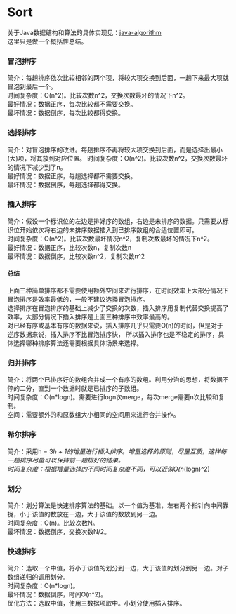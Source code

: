 # Sort
关于Java数据结构和算法的具体实现见：[java-algorithm](https://github.com/zhangga/java-algorithm)  
这里只是做一个概括性总结。

### 冒泡排序
简介：每趟排序依次比较相邻的两个项，将较大项交换到后面，一趟下来最大项就冒泡到最后一个。  
时间复杂度：O(n^2)。比较次数n^2，交换次数最坏的情况下n^2。  
最好情况：数据正序，每次比较都不需要交换。  
最坏情况：数据倒序，每次比较都得交换。

### 选择排序
简介：对冒泡排序的改进。每趟排序不再将较大项交换到后面，而是选择出最小(大)项，将其放到对应位置。
时间复杂度：O(n^2)。比较次数n^2，交换次数最坏的情况下减少到了n。  
最好情况：数据正序，每趟选择都不需要交换。  
最坏情况：数据倒序，每趟选择都得交换。

### 插入排序
简介：假设一个标识位的左边是排好序的数组，右边是未排序的数据。只需要从标识位开始依次将右边的未排序数据插入到已排序数组的合适位置即可。  
时间复杂度：O(n^2)。比较次数最坏情况n^2，复制次数最坏的情况下n^2。  
最好情况：数据正序，比较次数n，复制次数n  
最坏情况：数据倒序，比较次数n^2，复制次数n^2  

#### 总结
上面三种简单排序都不需要使用额外空间来进行排序，在时间效率上大部分情况下冒泡排序是效率最低的，一般不建议选择冒泡排序。  
选择排序在冒泡排序的基础上减少了交换的次数，插入排序用复制代替交换提高了效率，大部分情况下插入排序是上面三种排序中效率最高的。  
对已经有序或基本有序的数据来说，插入排序几乎只需要O(n)的时间，但是对于逆序数据来说，插入排序不比冒泡排序快，
所以插入排序也是不稳定的排序，具体选择哪种排序算法还需要根据具体场景来选择。

### 归并排序
简介：将两个已排序好的数组合并成一个有序的数组。利用分治的思想，将数据不停的二分，直到一个数据时就是已排序的子数组。  
时间复杂度：O(n*logn)。需要进行logn次merge，每次merge需要n次比较和复制。  
空间：需要额外的和原数组大小相同的空间用来进行合并操作。

### 希尔排序
简介：采用h = 3*h + 1的增量进行插入排序。增量选择的原则，尽量互质，这样每一趟排序尽量可以保持前一趟排好的结果。  
时间复杂度：根据增量选择的不同时间复杂度不同，可以近似O(n*(logn)^2)

### 划分
简介：划分算法是快速排序算法的基础。以一个值为基准，左右两个指针向中间靠拢，小于该值的数放在一边，大于该值的数放到另一边。  
时间复杂度：O(n)。比较次数N。  
最坏情况：数据倒序，交换次数N/2。

### 快速排序
简介：选取一个中值，将小于该值的划分到一边，大于该值的划分到另一边。对子数组递归的调用划分。  
时间复杂度：O(n*logn)。  
最坏情况：数据倒序，时间O(n^2)。  
优化方法：选取中值，使用三数据项取中。小划分使用插入排序。
